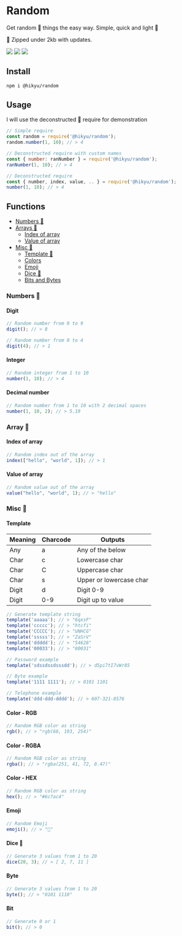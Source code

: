 # Random

Get random 🎲 things the easy way.
Simple, quick and light 🤏

📂 Zipped under 2kb with updates.

![](https://img.shields.io/bundlephobia/min/@hikyu/random?style=flat-square)
![](https://img.shields.io/npm/dw/@hikyu/random?style=flat-square)
![](https://img.shields.io/github/last-commit/jhikyu/-hikyu-random?style=flat-square)

## Install

```bash
npm i @hikyu/random
```

## Usage

I will use the deconstructed 🚧 require for demonstration
```js
// Simple require
const random = require('@hikyu/random');
random.number(1, 10); // > 4

// Deconstructed require with custom names
const { number: ranNumber } = require('@hikyu/random');
ranNumber(1, 10); // > 4

// Deconstructed require
const { number, index, value, .. } = require('@hikyu/random');
number(1, 10); // > 4
```

## Functions
- [Numbers 🔢](#numbers)
- [Arrays 📃](#array)
    - [Index of array](#index-of-array)
    - [Value of array](#value-of-array)
- [Misc 🤨](#misc)
    - [Template 🔨](#template)
    - [Colors](#color---rgb)
    - [Emoji](#emoji)
    - [Dice 🎲](#dice-🎲)
    - [Bits and Bytes](#byte)

### Numbers 🔢

#### Digit

```js
// Random number from 0 to 9
digit(); // > 8

// Random number from 0 to 4
digit(4); // > 1
```

#### Integer

```js
// Random integer from 1 to 10
number(1, 10); // > 4
```

#### Decimal number

```js
// Random number from 1 to 10 with 2 decimal spaces
number(1, 10, 2); // > 5.19
```

### Array 📃

#### Index of array
```js
// Random index out of the array
index(["hello", "world", 1]); // > 1
```

#### Value of array
```js
// Random value out of the array
value("hello", "world", 1); // > "hello"
```

### Misc 🤨

#### Template
| Meaning | Charcode | Outputs                 |
|---------|----------|-------------------------|
| Any     | a        | Any of the below        |
| Char    | c        | Lowercase char          |
| Char    | C        | Uppercase char          |
| Char    | s        | Upper or lowercase char |
| Digit   | d        | Digit 0-9               |
| Digit   | 0-9      | Digit up to value       |
```js
// Generate template string
template('aaaaa'); // > "6qxsF"
template('ccccc'); // > "htcfi"
template('CCCCC'); // > "UNHCG"
template('sssss'); // > "ZaSrV"
template('ddddd'); // > "54628"
template('00033'); // > "00031"

// Password example
template('sdssdssdsssdd'); // > d5pi7tI7vWr85

// Byte example
template('1111 1111'); // > 0101 1101

// Telephone example
template('ddd-ddd-dddd'); // > 607-321-8576
```

#### Color - RGB
```js
// Random RGB color as string
rgb(); // > "rgb(66, 193, 254)"
```

#### Color - RGBA
```js
// Random RGB color as string
rgba(); // > "rgba(251, 41, 72, 0.47)"
```

#### Color - HEX
```js
// Random RGB color as string
hex(); // > "#6c7ac4"
```

#### Emoji
```js
// Random Emoji
emoji(); // > "🚀"
```

#### Dice 🎲
```js
// Generate 3 values from 1 to 20
dice(20, 3); // > [ 2, 7, 11 ]
```

#### Byte
```js
// Generate 3 values from 1 to 20
byte(); // > "0101 1110"
```

#### Bit
```js
// Generate 0 or 1
bit(); // > 0
```